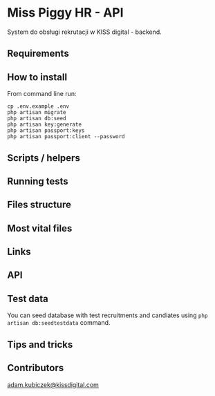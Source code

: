 Miss Piggy HR - API
==============
System do obsługi rekrutacji w KISS digital - backend.

## Requirements ##

## How to install ##
From command line run:

```composer install
cp .env.example .env
php artisan migrate
php artisan db:seed
php artisan key:generate
php artisan passport:keys
php artisan passport:client --password
```

## Scripts / helpers

## Running tests ##

## Files structure ##

## Most vital files ##

## Links ##

## API ##

## Test data ##
You can seed database with test recruitments and candiates using `php artisan db:seedtestdata` command.

## Tips and tricks ##


## Contributors ##
adam.kubiczek@kissdigital.com
